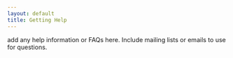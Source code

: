 ```yaml
---
layout: default
title: Getting Help
---
```


add any help information or FAQs here. Include mailing lists or emails to use for questions.
		
    
    



